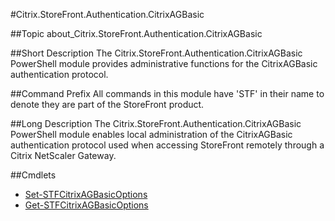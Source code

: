 #Citrix.StoreFront.Authentication.CitrixAGBasic

##Topic
about_Citrix.StoreFront.Authentication.CitrixAGBasic

##Short Description
The Citrix.StoreFront.Authentication.CitrixAGBasic PowerShell module provides administrative functions for the CitrixAGBasic authentication protocol.

##Command Prefix
All commands in this module have 'STF' in their name to denote they are part of the StoreFront product.

##Long Description
The Citrix.StoreFront.Authentication.CitrixAGBasic PowerShell module enables local administration of the CitrixAGBasic authentication protocol used when accessing StoreFront remotely through a Citrix NetScaler Gateway.

##Cmdlets

* [Set-STFCitrixAGBasicOptions](Set-STFCitrixAGBasicOptions)
* [Get-STFCitrixAGBasicOptions](Get-STFCitrixAGBasicOptions)
